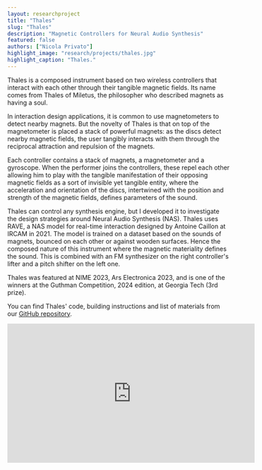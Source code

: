 ```yaml
---
layout: researchproject
title: "Thales"
slug: "Thales"
description: "Magnetic Controllers for Neural Audio Synthesis"
featured: false
authors: ["Nicola Privato"]
highlight_image: "research/projects/thales.jpg"
highlight_caption: "Thales."
---
```


Thales is a composed instrument based on two wireless controllers that interact with each other through their tangible magnetic fields. Its name comes from Thales of Miletus, the philosopher who described magnets as having a soul.

In interaction design applications, it is common to use magnetometers to detect nearby magnets. But the novelty of Thales is that on top of the magnetometer is placed a stack of powerful magnets: as the discs detect nearby magnetic fields, the user tangibly interacts with them through the reciprocal attraction and repulsion of the magnets.

Each controller contains a stack of magnets, a magnetometer and a gyroscope. When the performer joins the controllers, these repel each other allowing him to play with the tangible manifestation of their opposing magnetic fields as a sort of invisible yet tangible entity, where the acceleration and orientation of the discs, intertwined with the position and strength of the magnetic fields, defines parameters of the sound. 

<CaptionedImage
  src="research/projects/thalesmagnets.png"
  alt="Thales' opposing magnetic fields"
  caption="Thales' opposing magnetic fields"/>

Thales can control any synthesis engine, but I developed it to investigate the design strategies around Neural Audio Synthesis (NAS). Thales uses RAVE, a NAS model for real-time interaction designed by Antoine Caillon at IRCAM in 2021. The model is trained on a dataset based on the sounds of magnets, bounced on each other or against wooden surfaces. Hence the composed nature of this instrument where the magnetic materiality defines the sound. This is combined with an FM synthesizer on the right controller's lifter and a pitch shifter on the left one.

Thales was featured at NIME 2023, Ars Electronica 2023, and is one of the winners at the Guthman Competition, 2024 edition, at Georgia Tech (3rd prize).

You can find Thales' code, building instructions and list of materials from our <a href="https://github.com/Intelligent-Instruments-Lab/Thales" title="repo">GitHub repository</a>.


<iframe width="560" height="315" src="https://www.youtube.com/embed/Oh6NB6967XY?si=pEkzucknf0Anw3VS" title="YouTube video player" frameborder="0" allow="accelerometer; autoplay; clipboard-write; encrypted-media; gyroscope; picture-in-picture; web-share" referrerpolicy="strict-origin-when-cross-origin" allowfullscreen></iframe>

